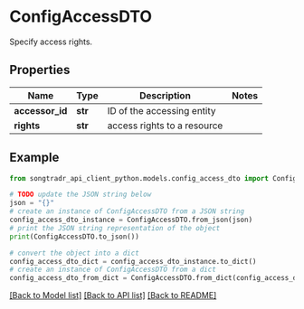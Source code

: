 # ConfigAccessDTO

Specify access rights.

## Properties

Name | Type | Description | Notes
------------ | ------------- | ------------- | -------------
**accessor_id** | **str** | ID of the accessing entity | 
**rights** | **str** | access rights to a resource | 

## Example

```python
from songtradr_api_client_python.models.config_access_dto import ConfigAccessDTO

# TODO update the JSON string below
json = "{}"
# create an instance of ConfigAccessDTO from a JSON string
config_access_dto_instance = ConfigAccessDTO.from_json(json)
# print the JSON string representation of the object
print(ConfigAccessDTO.to_json())

# convert the object into a dict
config_access_dto_dict = config_access_dto_instance.to_dict()
# create an instance of ConfigAccessDTO from a dict
config_access_dto_from_dict = ConfigAccessDTO.from_dict(config_access_dto_dict)
```
[[Back to Model list]](../README.md#documentation-for-models) [[Back to API list]](../README.md#documentation-for-api-endpoints) [[Back to README]](../README.md)


